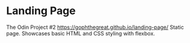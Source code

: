 # Landing Page 
The Odin Project #2
https://gophthegreat.github.io/landing-page/
Static page. Showcases basic HTML and CSS styling with flexbox.
